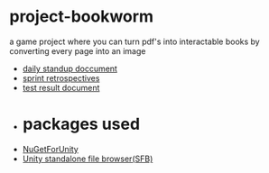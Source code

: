 # project-bookworm
a game project where you can turn pdf's into interactable books by converting every page into an image


* [daily standup doccument](https://docs.google.com/document/d/e/2PACX-1vSc3DaM4K-wMh1G993mO9SWMg4oZmOvKQwKeo3e9K9Tg2dsF3bSqe7Dz8TZayamOp9dvgiqNgOcroqS/pub)
* [sprint retrospectives](https://docs.google.com/document/d/1HmgIsTaMZ8jzmpr0nhTSJ9_mMz_bdYlQc7vzto6tAWA/edit?usp=sharing)
* [test result document](https://docs.google.com/document/d/1tyzmalYMqjvG_QLssF1n3b9jcKVNBFhmjiZAU7dBLC0/edit?tab=t.0)

- # packages used
 * [NuGetForUnity](https://github.com/GlitchEnzo/NuGetForUnity?tab=readme-ov-file)
 * [Unity standalone file browser(SFB)](https://github.com/gkngkc/UnityStandaloneFileBrowser?tab=readme-ov-file)
